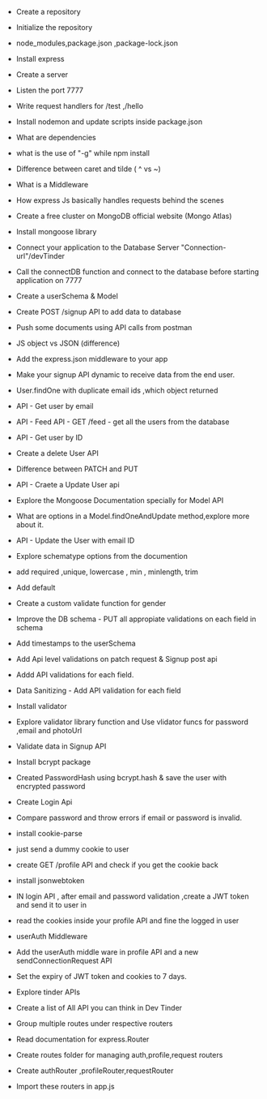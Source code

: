 - Create a repository 
- Initialize the repository 
- node_modules,package.json ,package-lock.json 
- Install express
- Create a server
- Listen the port 7777
- Write request handlers for /test ,/hello
- Install nodemon and update scripts inside package.json
- What are dependencies 
- what is the use of "-g" while npm install 
- Difference between caret and tilde ( ^ vs ~)

- What is a Middleware
- How express Js basically handles requests  behind the scenes 


- Create a free cluster on MongoDB official website (Mongo Atlas)
- Install mongoose library
- Connect your application to the Database Server "Connection-url"/devTinder
- Call the connectDB function and connect to the database before starting application on 7777 

- Create a userSchema & Model
- Create  POST /signup API to add data to database
- Push some documents using API calls from postman

- JS object vs JSON (difference)
- Add the express.json middleware to your app
- Make your signup API dynamic to receive data from the end user.

- User.findOne with duplicate email ids ,which object returned 
- API - Get user by email 
- API - Feed API - GET /feed - get all the users from the database
- API - Get user by ID
- Create a delete User API
- Difference between PATCH and PUT
- API - Craete a Update User api 
- Explore the Mongoose Documentation specially for Model API
- What are options in a Model.findOneAndUpdate method,explore more about it.
- API - Update the User with email ID

- Explore schematype options from the documention
- add required ,unique, lowercase , min , minlength, trim
- Add default
- Create a custom validate function for gender
- Improve the DB schema - PUT all appropiate validations on each field in schema
- Add timestamps to the userSchema
- Add Api level validations on patch request & Signup post api
- Addd API validations for each field.

- Data Sanitizing - Add API validation for each field
- Install validator
- Explore validator library function and Use vlidator funcs for password ,email and photoUrl 

- Validate data in Signup API
- Install bcrypt package
- Created PasswordHash using bcrypt.hash & save the user with encrypted password

- Create Login Api
- Compare password and throw errors if email or password is invalid.

- install cookie-parse
- just send a dummy cookie to user
- create GET /profile API and check if you get the cookie back
- install jsonwebtoken
- IN login API , after email and password validation ,create a JWT token and send it to user in 
- read the cookies inside your profile API and fine the logged in user

- userAuth Middleware
- Add the userAuth middle ware in profile API and a new sendConnectionRequest API
- Set the expiry of JWT token and cookies to 7 days.

- Explore tinder APIs
- Create a list of All API you can think in Dev Tinder
- Group multiple routes under respective routers
- Read documentation for express.Router
- Create routes folder for managing auth,profile,request routers
- Create authRouter ,profileRouter,requestRouter
- Import these routers in app.js
